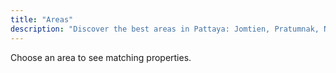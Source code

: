 ```yaml
---
title: "Areas"
description: "Discover the best areas in Pattaya: Jomtien, Pratumnak, Naklua, and Wongamat. Find your ideal location for property investments and lifestyle in Thailand's premier beach destination."
---
```

Choose an area to see matching properties.
